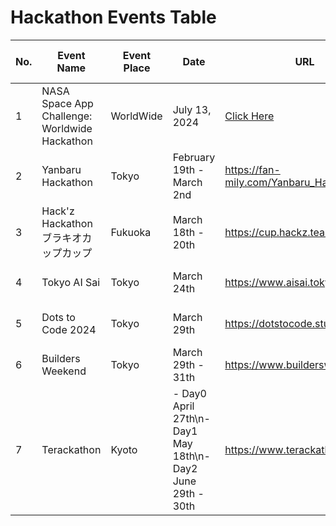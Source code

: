 # Hackathon Events Table
<!-- example
| No. | Event Name    | Event Place | Date       | URL                        | Offline or Online | Person to Contact | Added By | Added At    | Edited By | Edited At    |
|-----|---------------|-------------|------------|----------------------------|-------------------|-------------------|----------|-------------|-----------|--------------|
| 1   | Sample Event 1 | New York   | 2024-01-01 | [Link](http://example.com) | Online            | Alice Smith       | @xxxjohndoe | 2024-01-01 | @xxxjohndoe  | 2024-01-02   |
| 2   | Sample Event 2 | Los Angeles | 2024-02-01 | [Link](http://example.com) | Offline           | Bob Johnson       |@xxxjanedoe| 2024-02-01 | @xxxjanedoe | 2024-02-02   |
-->
| No. | Event Name    | Event Place | Date       | URL                        | Offline or Online | Person to Contact | Added By | Added At    | Edited By | Edited At    |
|-----|---------------|-------------|------------|----------------------------|-------------------|-------------------|----------|-------------|-----------|--------------|
| 1   | NASA Space App Challenge: Worldwide Hackathon       | WorldWide     | July 13, 2024 | [Click Here](https://www.spaceappschallenge.org/)| | [Abhishek](https://github.com/Adi-Abhishek) |April 08, 2024  | | |  |
| 2   | Yanbaru Hackathon | Tokyo | February 19th - March 2nd | https://fan-mily.com/Yanbaru_Hackathon | Offline | Fan-mily Inc. | [sae nuruki](https://www.linkedin.com/in/saenuruki/) | April 14th, 2024 |  |  |
| 3 | Hack'z Hackathon ブラキオカップカップ | Fukuoka | March 18th - 20th | https://cup.hackz.team/ | Offline | Hack’z Inc | [sae nuruki](https://www.linkedin.com/in/saenuruki/) | April 14th, 2024 |  |  |
| 4 | Tokyo AI Sai | Tokyo | March 24th | https://www.aisai.tokyo/ | Offline | 東京AI祭実行委員会 | [sae nuruki](https://www.linkedin.com/in/saenuruki/) | April 14th, 2024 |  |  |
| 5 | Dots to Code 2024 | Tokyo | March 29th | https://dotstocode.studio.site/ | Online | [yuri ishitoya](https://www.linkedin.com/in/yuriishitoya/) | [sae nuruki](https://www.linkedin.com/in/saenuruki/) | April 14th, 2024 |  |  |
| 6 | Builders Weekend | Tokyo | March 29th - 31th | https://www.buildersweekend.co/ | Offline | [antti sonninen](https://www.linkedin.com/in/anttisonninen/) | [sae nuruki](https://www.linkedin.com/in/saenuruki/) | April 14th, 2024 |  |  |
| 7 | Terackathon | Kyoto | - Day0 April 27th\n- Day1 May 18th\n- Day2 June 29th - 30th | https://www.terackathon.com/ | Offline | 株式会社ForNeighbors | [sae nuruki](https://www.linkedin.com/in/saenuruki/) | April 14th, 2024 |  |  |
